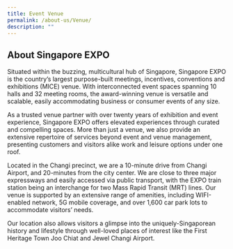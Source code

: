 ```yaml
---
title: Event Venue
permalink: /about-us/Venue/
description: ""
---
```

About Singapore EXPO
--------------------

Situated within the buzzing, multicultural hub of Singapore, Singapore EXPO is the country’s largest purpose-built meetings, incentives, conventions and exhibitions (MICE) venue. With interconnected event spaces spanning 10 halls and 32 meeting rooms, the award-winning venue is versatile and scalable, easily accommodating business or consumer events of any size.  
  
As a trusted venue partner with over twenty years of exhibition and event experience, Singapore EXPO offers elevated experiences through curated and compelling spaces. More than just a venue, we also provide an extensive repertoire of services beyond event and venue management, presenting customers and visitors alike work and leisure options under one roof.

Located in the Changi precinct, we are a 10-minute drive from Changi Airport, and 20-minutes from the city center. We are close to three major expressways and easily accessed via public transport, with the EXPO train station being an interchange for two Mass Rapid Transit (MRT) lines. Our venue is supported by an extensive range of amenities, including WIFI-enabled network, 5G mobile coverage, and over 1,600 car park lots to accommodate visitors’ needs.  
  
Our location also allows visitors a glimpse into the uniquely-Singaporean history and lifestyle through well-loved places of interest like the First Heritage Town Joo Chiat and Jewel Changi Airport.